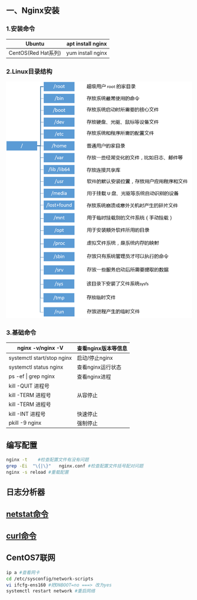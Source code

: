 ## 一、Nginx安装
### 1.安装命令
| Ubuntu | apt install nginx |
| --- | --- |
| CentOS(Red Hat系列) | yum install nginx |

### 2.Linux目录结构
  ![linux_directorys.png](./img/linux_directorys.png)
### 3.基础命令
| nginx -v/nginx -V | 查看nginx版本等信息 |
| --- | --- |
| systemctl start/stop nginx | 启动/停止nginx |
| systemctl status nginx | 查看nginx运行状态 |
| ps -ef &#124; grep nginx  | 查看nginx进程 |
| kill -QUIT 进程号     
kill -TERM 进程号     | 从容停止 |
| kill -TERM 进程号    
kill -INT 进程号   | 快速停止 |
| pkill -9 nginx | 强制停止 |

## 编写配置
```bash
nginx -t	#检查配置文件有没有问题
grep -Ei  "\{|\}"   nginx.conf #检查配置文件括号配对问题
nginx -s reload #重载配置
```

## 日志分析器

## [netstat命令](https://linux.cn/article-2434-1.html)

## [curl命令](https://blog.csdn.net/u013514928/article/details/102810250)
## CentOS7联网
```bash
ip a #查看网卡
cd /etc/sysconfig/network-scripts
vi ifcfg-ens160 #把ONBOOT=no ===> 改为yes
systemctl restart network #重启网络
```
